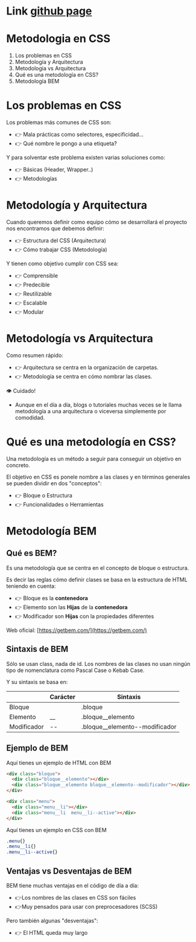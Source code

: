 # Link [github page](https://nahuelro.github.io/Metodologia-BEM/)

# Metodologia en CSS

1. Los problemas en CSS
2. Metodología y Arquitectura
3. Metodologia vs Arquitectura
4. Qué es una metodología en CSS?
5. Metodología BEM

# Los problemas en CSS

Los problemas más comunes de CSS son:
* 👉 Mala prácticas como selectores, especificidad...
* 👉 Qué nombre le pongo a una etiqueta?

Y para solventar este problema existen varias soluciones como:
* 👉 Básicas (Header, Wrapper..)
* 👉 Metodologías

# Metodología y Arquitectura

Cuando queremos definir como equipo cómo se desarrollará el proyecto nos encontramos que debemos definir:
* 👉 Estructura del CSS (Arquitectura)
* 👉 Cómo trabajar CSS (Metodología)

Y tienen como objetivo cumplir con CSS sea:
* 👉 Comprensible
* 👉 Predecible
* 👉 Reutilizable
* 👉 Escalable
* 👉 Modular


# Metodología vs Arquitectura

Como resumen rápido:
* 👉 Arquitectura se centra en la organización de carpetas.
* 👉 Metodología se centra en cómo nombrar las clases.

👁️ Cuidado!
* Aunque en el día a día, blogs o tutoriales muchas veces se le llama metodología a una arquitectura o viceversa simplemente por comodidad.

# Qué es una metodología en CSS?

Una metodología es un método a seguir para conseguir un objetivo en concreto.

El objetivo en CSS es ponele nombre a las clases y en términos generales se pueden dividir en dos "conceptos":
* 👉 Bloque o Estructura
* 👉 Funcionalidades o Herramientas


# Metodología BEM

## Qué es BEM?
Es una metodología que se centra en el concepto de bloque o estructura.

Es decir las reglas cómo definir clases se basa en la estructura de HTML teniendo en cuenta:
* 👉 Bloque es la **contenedora**
* 👉 Elemento son las **Hijas** de la **contenedora**
* 👉 Modificador son **Hijas** con la propiedades diferentes

Web oficial: [https://getbem.com/](https://getbem.com/)

## Sintaxis de BEM
Sólo se usan class, nada de id.
Los nombres de las clases no usan ningún tipo de nomenclatura como Pascal Case o Kebab Case.

Y su sintaxis se basa en:

|          | Carácter | Sintaxis |
|----------|----------|----------|
| Bloque   |          | .bloque   |
| Elemento |    __    | .bloque__elemento   |
| Modificador    |    --    | .bloque__elemento--modificador   |


## Ejemplo de BEM
Aquí tienes un ejemplo de HTML con BEM


```html
<div class="bloque">
  <div class="bloque__elemento"></div>
  <div class="bloque__elemento bloque__elemento--modificador"></div>
</div>
```

```html
<div class="menu">
  <div class="menu__li"></div>
  <div class="menu__li  menu__li--active"></div>
</div>
```

Aquí tienes un ejemplo en CSS con BEM

```css
.menu{}
.menu__li{}
.menu__li--active{}
```

##  Ventajas vs Desventajas de BEM
BEM tiene muchas ventajas en el código de día a día:
* 👉Los nombres de las clases en CSS son fáciles
* 👉Muy pensados para usar con preprocesadores (SCSS)

Pero también algunas "desventajas":
* 👉 El HTML queda muy largo



